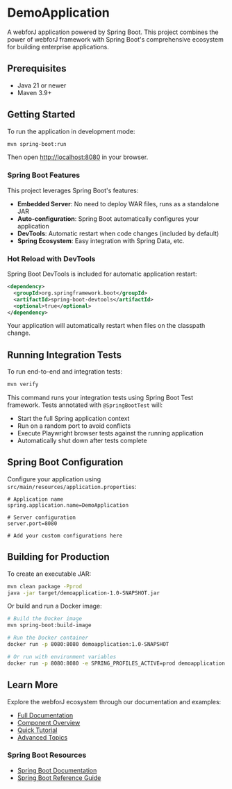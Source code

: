 # DemoApplication

A webforJ application powered by Spring Boot. This project combines the power of webforJ framework with Spring Boot's comprehensive ecosystem for building enterprise applications.

## Prerequisites

- Java 21 or newer  
- Maven 3.9+

## Getting Started

To run the application in development mode:

```bash
mvn spring-boot:run
```

Then open [http://localhost:8080](http://localhost:8080) in your browser.

### Spring Boot Features

This project leverages Spring Boot's features:

- **Embedded Server**: No need to deploy WAR files, runs as a standalone JAR
- **Auto-configuration**: Spring Boot automatically configures your application
- **DevTools**: Automatic restart when code changes (included by default)
- **Spring Ecosystem**: Easy integration with Spring Data, etc.

### Hot Reload with DevTools

Spring Boot DevTools is included for automatic application restart:

```xml
<dependency>
  <groupId>org.springframework.boot</groupId>
  <artifactId>spring-boot-devtools</artifactId>
  <optional>true</optional>
</dependency>
```

Your application will automatically restart when files on the classpath change.


## Running Integration Tests

To run end-to-end and integration tests:

```bash
mvn verify
```

This command runs your integration tests using Spring Boot Test framework. Tests annotated with `@SpringBootTest` will:
- Start the full Spring application context
- Run on a random port to avoid conflicts
- Execute Playwright browser tests against the running application
- Automatically shut down after tests complete

## Spring Boot Configuration

Configure your application using `src/main/resources/application.properties`:

```properties
# Application name
spring.application.name=DemoApplication

# Server configuration
server.port=8080

# Add your custom configurations here
```

## Building for Production

To create an executable JAR:

```bash
mvn clean package -Pprod
java -jar target/demoapplication-1.0-SNAPSHOT.jar
```

Or build and run a Docker image:

```bash
# Build the Docker image
mvn spring-boot:build-image

# Run the Docker container
docker run -p 8080:8080 demoapplication:1.0-SNAPSHOT

# Or run with environment variables
docker run -p 8080:8080 -e SPRING_PROFILES_ACTIVE=prod demoapplication:1.0-SNAPSHOT
```

## Learn More

Explore the webforJ ecosystem through our documentation and examples:

- [Full Documentation](https://docs.webforj.com)
- [Component Overview](https://docs.webforj.com/docs/components/overview)
- [Quick Tutorial](https://docs.webforj.com/docs/introduction/tutorial/overview)
- [Advanced Topics](https://docs.webforj.com/docs/advanced/overview)

### Spring Boot Resources

- [Spring Boot Documentation](https://spring.io/projects/spring-boot)
- [Spring Boot Reference Guide](https://docs.spring.io/spring-boot/docs/current/reference/html/)
